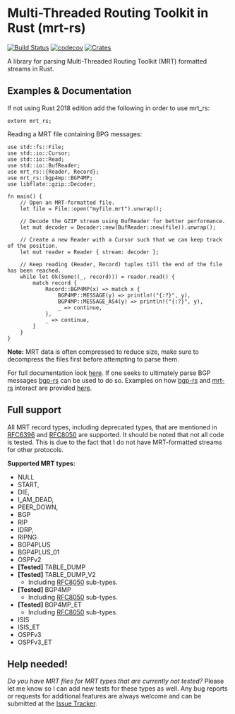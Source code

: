 # Multi-Threaded Routing Toolkit in Rust (mrt-rs)
[![Build Status](https://github.com/DevQps/mrt-rs/workflows/Validation/badge.svg)](https://github.com/DevQps/mrt-rs)
[![codecov](https://codecov.io/gh/DevQps/mrt-rs/branch/master/graph/badge.svg)](https://codecov.io/gh/DevQps/mrt-rs)
[![Crates](https://img.shields.io/crates/v/mrt_rs.svg)](https://crates.io/crates/mrt-rs)

A library for parsing Multi-Threaded Routing Toolkit (MRT) formatted streams in Rust.

## Examples & Documentation
If not using Rust 2018 edition add the following in order to use mrt_rs:
```
extern mrt_rs;
```

Reading a MRT file containing BPG messages:
```
use std::fs::File;
use std::io::Cursor;
use std::io::Read;
use std::io::BufReader;
use mrt_rs::{Reader, Record};
use mrt_rs::bgp4mp::BGP4MP;
use libflate::gzip::Decoder;

fn main() {
    // Open an MRT-formatted file.
    let file = File::open("myfile.mrt").unwrap();

    // Decode the GZIP stream using BufReader for better performance.
    let mut decoder = Decoder::new(BufReader::new(file)).unwrap();

    // Create a new Reader with a Cursor such that we can keep track of the position.
    let mut reader = Reader { stream: decoder };

    // Keep reading (Header, Record) tuples till the end of the file has been reached.
    while let Ok(Some((_, record))) = reader.read() {
        match record {
            Record::BGP4MP(x) => match x {
                BGP4MP::MESSAGE(y) => println!("{:?}", y),
                BGP4MP::MESSAGE_AS4(y) => println!("{:?}", y),
                _ => continue,
            },
            _ => continue,
        }
    }
}
```
**Note:** MRT data is often compressed to reduce size, make sure to decompress the files first before attempting to parse them.

For full documentation look [here](https://docs.rs/mrt-rs/).
If one seeks to ultimately parse BGP messages [bgp-rs](https://github.com/DevQps/bgp-rs) can be used to do so.
Examples on how [bgp-rs](https://github.com/DevQps/bgp-rs) and [mrt-rs](https://github.com/DevQps/mrt-rs) interact are provided [here](https://docs.rs/bgp-rs).

## Full support
All MRT record types, including deprecated types, that are mentioned in [RFC6396](https://tools.ietf.org/html/rfc6396) and [RFC8050](https://tools.ietf.org/html/rfc8050) are supported.
It should be noted that not all code is tested. This is due to the fact that I do not have MRT-formatted streams for other protocols.

**Supported MRT types:**
- NULL
- START,
- DIE,
- I_AM_DEAD,
- PEER_DOWN,
- BGP
- RIP
- IDRP,
- RIPNG
- BGP4PLUS
- BGP4PLUS_01
- OSPFv2
- **[Tested]** TABLE_DUMP
- **[Tested]** TABLE_DUMP_V2
  - Including [RFC8050](https://tools.ietf.org/html/rfc8050) sub-types.
- **[Tested]** BGP4MP
  - Including [RFC8050](https://tools.ietf.org/html/rfc8050) sub-types.
- **[Tested]** BGP4MP_ET
  - Including [RFC8050](https://tools.ietf.org/html/rfc8050) sub-types.
- ISIS
- ISIS_ET
- OSPFv3
- OSPFv3_ET

## Help needed!
*Do you have MRT files for MRT types that are currently not tested?* Please let me know so I can add new tests for these types as well.
Any bug reports or requests for additional features are always welcome and can be submitted at the [Issue Tracker](https://github.com/DevQps/mrt-rs).